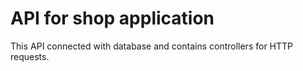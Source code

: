 # API for shop application
This API connected with database and contains controllers for HTTP requests.